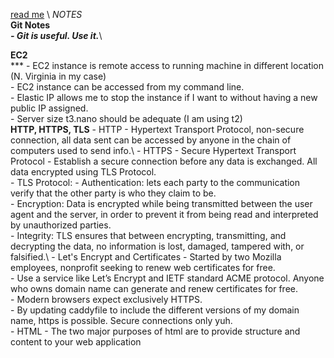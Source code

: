 [read me](https://github.com/Kimball-Peterson/startup/blob/main/README.md) \\
*NOTES*\
**Git Notes**\
***- Git is useful. Use it.***\

**EC2**\
*** -	EC2 instance is remote access to running machine in different location (N. Virginia in my case)\
	-	EC2 instance can be accessed from my command line.\
	-	Elastic IP allows me to stop the instance if I want to without having a new public IP assigned.\
	-	Server size t3.nano should be adequate (I am using t2)\
**HTTP, HTTPS, TLS**
	- HTTP - Hypertext Transport Protocol, non-secure connection, all data sent can be accessed by anyone in the chain of 	computers used to send info.\ 
 	- HTTPS - Secure Hypertext Transport Protocol - Establish a secure connection before any data is exchanged. All data 	encrypted using TLS Protocol.\
  	- TLS Protocol:
   		- Authentication:  lets each party to the communication verify that the other party is who they claim to be.\
     		- Encryption: Data is encrypted while being transmitted between the user agent and the server, in order to 		prevent it from being read and interpreted by unauthorized parties.\
       		- Integrity: TLS ensures that between encrypting, transmitting, and decrypting the data, no information is 		lost, damaged, tampered with, or falsified.\ 
	- Let's Encrypt and Certificates
 		- Started by two Mozilla employees, nonprofit seeking to renew web certificates for free.\
   		- Use a service like Let’s Encrypt and IETF standard ACME protocol. Anyone who owns domain name can generate 		and renew certificates for free.\
     		- Modern browsers expect exclusively HTTPS.\
       		- By updating caddyfile to include the different versions of my domain name, https is possible. Secure 			connections only yuh.\
	 - HTML
  		- The two major purposes of html are to provide structure and content to your web application
